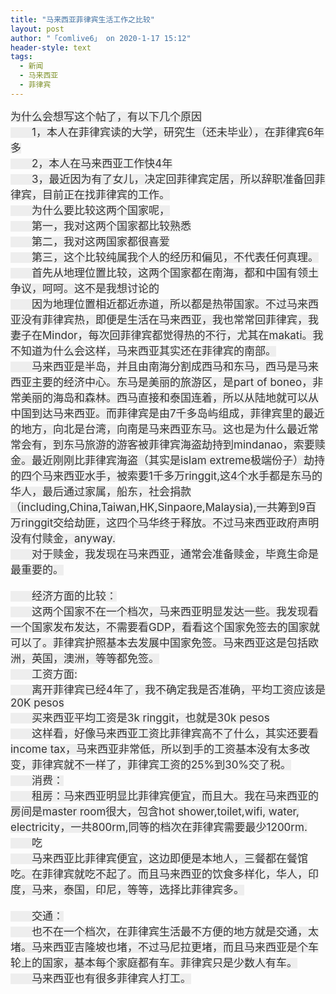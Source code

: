 ```yaml
---
title: "马来西亚菲律宾生活工作之比较"
layout: post
author: "「comlive6」 on 2020-1-17 15:12"
header-style: text
tags:
  - 新闻
  - 马来西亚
  - 菲律宾
---
```


<head></head>
<body>
 <font color="#333333"><font style="background-color:rgb(238, 238, 238)"><font face="&amp;quot"><font style="font-size:17px">为什么会想写这个帖了，有以下几个原因</font></font></font></font>
 <br> 
 <font color="#333333"><font style="background-color:rgb(238, 238, 238)"><font face="&amp;quot"><font style="font-size:17px">　　1，本人在菲律宾读的大学，研究生（还未毕业），在菲律宾6年多</font></font></font></font>
 <br> 
 <font color="#333333"><font style="background-color:rgb(238, 238, 238)"><font face="&amp;quot"><font style="font-size:17px">　　2，本人在马来西亚工作快4年</font></font></font></font>
 <br> 
 <font color="#333333"><font style="background-color:rgb(238, 238, 238)"><font face="&amp;quot"><font style="font-size:17px">　　3，最近因为有了女儿，决定回菲律宾定居，所以辞职准备回菲律宾，目前正在找菲律宾的工作。</font></font></font></font>
 <br> 
 <font color="#333333"><font style="background-color:rgb(238, 238, 238)"><font face="&amp;quot"><font style="font-size:17px">　　为什么要比较这两个国家呢，</font></font></font></font>
 <br> 
 <font color="#333333"><font style="background-color:rgb(238, 238, 238)"><font face="&amp;quot"><font style="font-size:17px">　　第一，我对这两个国家都比较熟悉</font></font></font></font>
 <br> 
 <font color="#333333"><font style="background-color:rgb(238, 238, 238)"><font face="&amp;quot"><font style="font-size:17px">　　第二，我对这两国家都很喜爱</font></font></font></font>
 <br> 
 <font color="#333333"><font style="background-color:rgb(238, 238, 238)"><font face="&amp;quot"><font style="font-size:17px">　　第三，这个比较纯属我个人的经历和偏见，不代表任何真理。</font></font></font></font>
 <br> 
 <font color="#333333"><font style="background-color:rgb(238, 238, 238)"><font face="&amp;quot"><font style="font-size:17px">　　首先从地理位置比较，这两个国家都在南海，都和中国有领土争议，呵呵。这不是我想讨论的</font></font></font></font>
 <br> 
 <font color="#333333"><font style="background-color:rgb(238, 238, 238)"><font face="&amp;quot"><font style="font-size:17px">　　因为地理位置相近都近赤道，所以都是热带国家。不过马来西亚没有菲律宾热，即便是生活在马来西亚，我也常常回菲律宾，我妻子在Mindor，每次回菲律宾都觉得热的不行，尤其在makati。我不知道为什么会这样，马来西亚其实还在菲律宾的南部。</font></font></font></font>
 <br> 
 <font color="#333333"><font style="background-color:rgb(238, 238, 238)"><font face="&amp;quot"><font style="font-size:17px">　　马来西亚是半岛，并且由南海分割成西马和东马，西马是马来西亚主要的经济中心。东马是美丽的旅游区，是part of boneo，非常美丽的海岛和森林。西马直接和泰国连着，所以从陆地就可以从中国到达马来西亚。而菲律宾是由7千多岛屿组成，菲律宾里的最近的地方，向北是台湾，向南是马来西亚东马。这也是为什么最近常常会有，到东马旅游的游客被菲律宾海盗劫持到mindanao，索要赎金。最近刚刚比菲律宾海盗（其实是islam extreme极端份子）劫持的四个马来西亚水手，被索要1千多万ringgit,这4个水手都是东马的华人，最后通过家属，船东，社会捐款（including,China,Taiwan,HK,Sinpaore,Malaysia),一共筹到9百万ringgit交给劫匪，这四个马华终于释放。不过马来西亚政府声明没有付赎金，anyway.</font></font></font></font>
 <br> 
 <font color="#333333"><font style="background-color:rgb(238, 238, 238)"><font face="&amp;quot"><font style="font-size:17px">　　对于赎金，我发现在马来西亚，通常会准备赎金，毕竟生命是最重要的。</font></font></font></font>
 <br> 
 <br> 
 <font color="#333333"><font style="background-color:rgb(238, 238, 238)"><font face="&amp;quot"><font style="font-size:17px">　　经济方面的比较：</font></font></font></font>
 <br> 
 <font color="#333333"><font style="background-color:rgb(238, 238, 238)"><font face="&amp;quot"><font style="font-size:17px">　　这两个国家不在一个档次，马来西亚明显发达一些。我发现看一个国家发布发达，不需要看GDP，看看这个国家免签去的国家就可以了。菲律宾护照基本去发展中国家免签。马来西亚这是包括欧洲，英国，澳洲，等等都免签。</font></font></font></font>
 <br> 
 <font color="#333333"><font style="background-color:rgb(238, 238, 238)"><font face="&amp;quot"><font style="font-size:17px">　　工资方面:</font></font></font></font>
 <br> 
 <font color="#333333"><font style="background-color:rgb(238, 238, 238)"><font face="&amp;quot"><font style="font-size:17px">　　离开菲律宾已经4年了，我不确定我是否准确，平均工资应该是20K pesos</font></font></font></font>
 <br> 
 <font color="#333333"><font style="background-color:rgb(238, 238, 238)"><font face="&amp;quot"><font style="font-size:17px">　　买来西亚平均工资是3k ringgit，也就是30k pesos</font></font></font></font>
 <br> 
 <font color="#333333"><font style="background-color:rgb(238, 238, 238)"><font face="&amp;quot"><font style="font-size:17px">　　这样看，好像马来西亚工资比菲律宾高不了什么，其实还要看income tax，马来西亚非常低，所以到手的工资基本没有太多改变，菲律宾就不一样了，菲律宾工资的25%到30%交了税。</font></font></font></font>
 <br> 
 <font color="#333333"><font style="background-color:rgb(238, 238, 238)"><font face="&amp;quot"><font style="font-size:17px">　　消费：</font></font></font></font>
 <br> 
 <font color="#333333"><font style="background-color:rgb(238, 238, 238)"><font face="&amp;quot"><font style="font-size:17px">　　租房：马来西亚明显比菲律宾便宜，而且大。我在马来西亚的房间是master room很大，包含hot shower,toilet,wifi, water, electricity，一共800rm,同等的档次在菲律宾需要最少1200rm.</font></font></font></font>
 <br> 
 <font color="#333333"><font style="background-color:rgb(238, 238, 238)"><font face="&amp;quot"><font style="font-size:17px">　　吃</font></font></font></font>
 <br> 
 <font color="#333333"><font style="background-color:rgb(238, 238, 238)"><font face="&amp;quot"><font style="font-size:17px">　　马来西亚比菲律宾便宜，这边即便是本地人，三餐都在餐馆吃。在菲律宾就吃不起了。而且马来西亚的饮食多样化，华人，印度，马来，泰国，印尼，等等，选择比菲律宾多。</font></font></font></font>
 <br> 
 <br> 
 <font color="#333333"><font style="background-color:rgb(238, 238, 238)"><font face="&amp;quot"><font style="font-size:17px">　　交通：</font></font></font></font>
 <br> 
 <font color="#333333"><font style="background-color:rgb(238, 238, 238)"><font face="&amp;quot"><font style="font-size:17px">　　也不在一个档次，在菲律宾生活最不方便的地方就是交通，太堵。马来西亚吉隆坡也堵，不过马尼拉更堵，而且马来西亚是个车轮上的国家，基本每个家庭都有车。菲律宾只是少数人有车。</font></font></font></font>
 <br> 
 <font color="#333333"><font style="background-color:rgb(238, 238, 238)"><font face="&amp;quot"><font style="font-size:17px">　　马来西亚也有很多菲律宾人打工。</font></font></font></font>
 <br>
</body>


